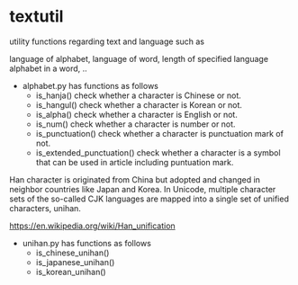 # textutil
utility functions regarding text and language such as

language of alphabet, language of word, length of specified language alphabet in a word, ..


* alphabet.py has functions as follows
  * is_hanja() check whether a character is Chinese or not.
  * is_hangul() check whether a character is Korean or not.
  * is_alpha() check whether a character is English or not.
  * is_num() check whether a character is number or not.
  * is_punctuation() check whether a character is punctuation mark of not.
  * is_extended_punctuation() check whether a character is a symbol that can be used in article including puntuation mark.

Han character is originated from China but adopted and changed in neighbor countries like Japan and Korea.
In Unicode, multiple character sets of the so-called CJK languages are mapped into a single set of unified characters, unihan.

https://en.wikipedia.org/wiki/Han_unification
  
* unihan.py has functions as follows
  * is_chinese_unihan()
  * is_japanese_unihan()
  * is_korean_unihan()
